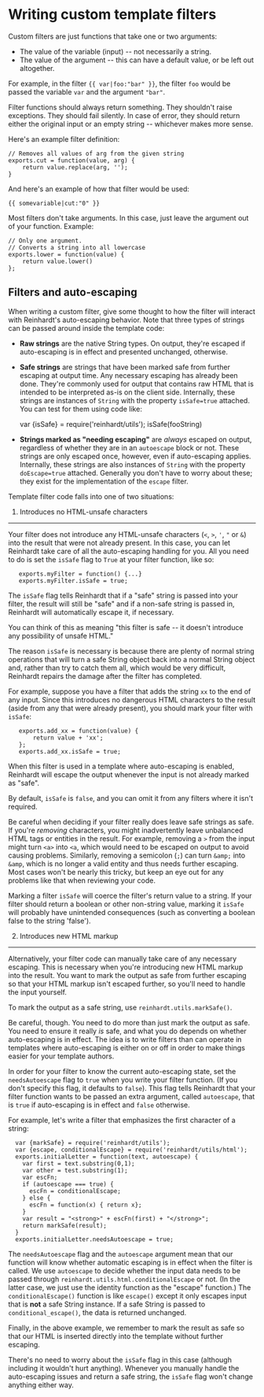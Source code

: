 Writing custom template filters
=================================

Custom filters are just functions that take one or two arguments:

* The value of the variable (input) -- not necessarily a string.
* The value of the argument -- this can have a default value, or be left
  out altogether.

For example, in the filter ``{{ var|foo:"bar" }}``, the filter ``foo`` would be
passed the variable ``var`` and the argument ``"bar"``.

Filter functions should always return something. They shouldn't raise
exceptions. They should fail silently. In case of error, they should return
either the original input or an empty string -- whichever makes more sense.

Here's an example filter definition:

    // Removes all values of arg from the given string
    exports.cut = function(value, arg) {
        return value.replace(arg, '');
    }

And here's an example of how that filter would be used:

    {{ somevariable|cut:"0" }}

Most filters don't take arguments. In this case, just leave the argument out of
your function. Example:


    // Only one argument.
    // Converts a string into all lowercase
    exports.lower = function(value) {
        return value.lower()
    };

Filters and auto-escaping
---------------------------

When writing a custom filter, give some thought to how the filter will interact
with Reinhardt's auto-escaping behavior. Note that three types of strings can be
passed around inside the template code:

* **Raw strings** are the native String types. On output, they're escaped if
auto-escaping is in effect and presented unchanged, otherwise.

* **Safe strings** are strings that have been marked safe from further
escaping at output time. Any necessary escaping has already been done. They're
commonly used for output that contains raw HTML that is intended   to be
interpreted as-is on the client side. Internally, these strings are instances
of `String` with the property `isSafe=true` attached. You can test for them
using code like:


     var {isSafe} = require('reinhardt/utils');
     isSafe(fooString)


* **Strings marked as "needing escaping"** are *always* escaped on output,
regardless of whether they are in an `autoescape` block or   not. These
strings are only escaped once, however, even if auto-escaping applies.
Internally, these strings are also instances of `String` with the property
`doEscape=true` attached. Generally you don't have to worry about these; they
exist for the implementation of the `escape` filter.

Template filter code falls into one of two situations:

1. Introduces no HTML-unsafe characters
-----------------------------------------

Your filter does not introduce any HTML-unsafe characters (``<``, ``>``,
``'``, ``"`` or ``&``) into the result that were not already present. In
this case, you can let Reinhardt take care of all the auto-escaping
handling for you. All you need to do is set the ``isSafe`` flag to ``True``
at your filter function, like so:


       exports.myFilter = function() {...}
       exports.myFilter.isSafe = true;

The `isSafe` flag tells Reinhardt that if a "safe" string is passed into your
filter, the result will still be "safe" and if a non-safe string is    passed
in, Reinhardt will automatically escape it, if necessary.

You can think of this as meaning "this filter is safe -- it doesn't
introduce any possibility of unsafe HTML."

The reason ``isSafe`` is necessary is because there are plenty of    normal
string operations that will turn a safe String object back into    a normal
String object and, rather than try to catch    them all, which would be very
difficult, Reinhardt repairs the damage after    the filter has completed.

For example, suppose you have a filter that adds the string ``xx`` to    the
end of any input. Since this introduces no dangerous HTML characters    to the
result (aside from any that were already present), you should    mark your
filter with ``isSafe``:


       exports.add_xx = function(value) {
           return value + 'xx';
       };
       exports.add_xx.isSafe = true;

When this filter is used in a template where auto-escaping is enabled,
Reinhardt will escape the output whenever the input is not already marked
as "safe".

By default, ``isSafe`` is ``false``, and you can omit it from any filters
where it isn't required.

Be careful when deciding if your filter really does leave safe strings    as
safe. If you're *removing* characters, you might inadvertently leave
unbalanced HTML tags or entities in the result. For example, removing a
``>`` from the input might turn ``<a>`` into ``<a``, which would need to    be
escaped on output to avoid causing problems. Similarly, removing a
semicolon (``;``) can turn ``&amp;`` into ``&amp``, which is no longer a
valid entity and thus needs further escaping. Most cases won't be nearly
this tricky, but keep an eye out for any problems like that when    reviewing
your code.

Marking a filter ``isSafe`` will coerce the filter's return value to    a
string.  If your filter should return a boolean or other non-string    value,
marking it ``isSafe`` will probably have unintended    consequences (such as
converting a boolean false to the string    'false').

2. Introduces new HTML markup
-----------------------------------

Alternatively, your filter code can manually take care of any necessary
escaping. This is necessary when you're introducing new HTML markup into
the result. You want to mark the output as safe from further    escaping so
that your HTML markup isn't escaped further, so you'll need    to handle the
input yourself.

To mark the output as a safe string, use `reinhardt.utils.markSafe()`.

Be careful, though. You need to do more than just mark the output as    safe.
You need to ensure it really *is* safe, and what you do depends on    whether
auto-escaping is in effect. The idea is to write filters than    can operate
in templates where auto-escaping is either on or off in    order to make
things easier for your template authors.

In order for your filter to know the current auto-escaping state, set the
``needsAutoescape`` flag to ``true`` when you write your filter function.
(If you don't specify this flag, it defaults to ``false``). This flag tells
Reinhardt that your filter function wants to be passed an extra    argument,
called ``autoescape``, that is ``true`` if auto-escaping is in    effect and
``false`` otherwise.

For example, let's write a filter that emphasizes the first character of    a
string:


      var {markSafe} = require('reinhardt/utils');
      var {escape, conditionalEscape} = require('reinhardt/utils/html');
      exports.initialLetter = function(text, autoescape) {
        var first = text.substring(0,1);
        var other = test.substring(1);
        var escFn;
        if (autoescape === true) {
          escFn = conditionalEscape;
        } else {
          escFn = function(x) { return x};
        }
        var result = "<strong>" + escFn(first) + "</strong>";
        return markSafe(result);
      }
      exports.initialLetter.needsAutoescape = true;

The ``needsAutoescape`` flag and the ``autoescape`` argument mean that our
function will know whether automatic escaping is in effect when the filter
is called. We use ``autoescape`` to decide whether the input data needs to
be passed through ``reinhardt.utils.html.conditionalEscape`` or not. (In
the latter case, we just use the identity function as the "escape"
function.) The ``conditionalEscape()`` function is like ``escape()`` except
it only escapes input that is **not** a safe String instance. If a safe
String is passed to ``conditional_escape()``, the data is returned
unchanged.

Finally, in the above example, we remember to mark the result as safe    so
that our HTML is inserted directly into the template without further
escaping.

There's no need to worry about the ``isSafe`` flag in this case    (although
including it wouldn't hurt anything). Whenever you manually    handle the
auto-escaping issues and return a safe string, the    ``isSafe`` flag won't
change anything either way.

